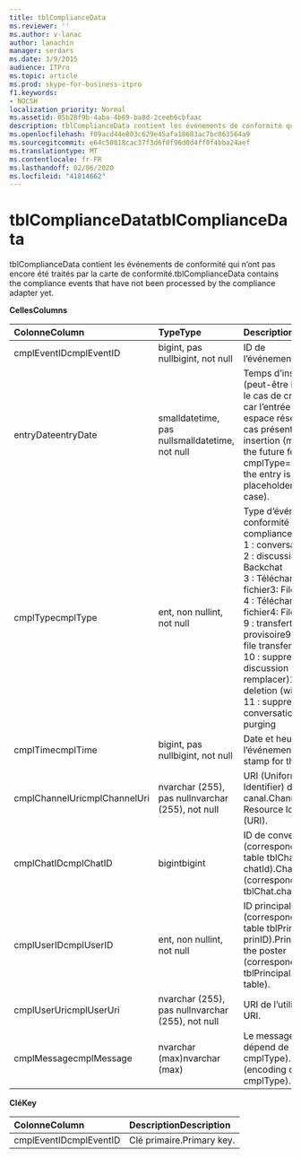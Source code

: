 ```yaml
---
title: tblComplianceData
ms.reviewer: ''
ms.author: v-lanac
author: lanachin
manager: serdars
ms.date: 3/9/2015
audience: ITPro
ms.topic: article
ms.prod: skype-for-business-itpro
f1.keywords:
- NOCSH
localization_priority: Normal
ms.assetid: 05b28f9b-4aba-4b69-ba8d-2ceeb6cbfaac
description: tblComplianceData contient les événements de conformité qui n’ont pas encore été traités par la carte de conformité.
ms.openlocfilehash: f09acd44e803c629e45afa18683ac7bc863564a9
ms.sourcegitcommit: e64c50818cac37f3d6f0f96d0d4ff0f4bba24aef
ms.translationtype: MT
ms.contentlocale: fr-FR
ms.lasthandoff: 02/06/2020
ms.locfileid: "41814662"
---
```

# <a name="tblcompliancedata"></a><span data-ttu-id="bebf1-103">tblComplianceData</span><span class="sxs-lookup"><span data-stu-id="bebf1-103">tblComplianceData</span></span>
 
<span data-ttu-id="bebf1-104">tblComplianceData contient les événements de conformité qui n’ont pas encore été traités par la carte de conformité.</span><span class="sxs-lookup"><span data-stu-id="bebf1-104">tblComplianceData contains the compliance events that have not been processed by the compliance adapter yet.</span></span>
  
<span data-ttu-id="bebf1-105">**Celles**</span><span class="sxs-lookup"><span data-stu-id="bebf1-105">**Columns**</span></span>

|<span data-ttu-id="bebf1-106">**Colonne**</span><span class="sxs-lookup"><span data-stu-id="bebf1-106">**Column**</span></span>|<span data-ttu-id="bebf1-107">**Type**</span><span class="sxs-lookup"><span data-stu-id="bebf1-107">**Type**</span></span>|<span data-ttu-id="bebf1-108">**Description**</span><span class="sxs-lookup"><span data-stu-id="bebf1-108">**Description**</span></span>|
|:-----|:-----|:-----|
|<span data-ttu-id="bebf1-109">cmplEventID</span><span class="sxs-lookup"><span data-stu-id="bebf1-109">cmplEventID</span></span>  <br/> |<span data-ttu-id="bebf1-110">bigint, pas null</span><span class="sxs-lookup"><span data-stu-id="bebf1-110">bigint, not null</span></span>  <br/> |<span data-ttu-id="bebf1-111">ID de l’événement.</span><span class="sxs-lookup"><span data-stu-id="bebf1-111">Event ID.</span></span>  <br/> |
|<span data-ttu-id="bebf1-112">entryDate</span><span class="sxs-lookup"><span data-stu-id="bebf1-112">entryDate</span></span>  <br/> |<span data-ttu-id="bebf1-113">smalldatetime, pas null</span><span class="sxs-lookup"><span data-stu-id="bebf1-113">smalldatetime, not null</span></span>  <br/> |<span data-ttu-id="bebf1-114">Temps d’insertion (peut-être lointain dans le cas de cmplType = 9, car l’entrée n’est qu’un espace réservé dans le cas présent).</span><span class="sxs-lookup"><span data-stu-id="bebf1-114">Time of insertion (may be far in the future for cmplType=9 because the entry is just a placeholder in that case).</span></span>  <br/> |
|<span data-ttu-id="bebf1-115">cmplType</span><span class="sxs-lookup"><span data-stu-id="bebf1-115">cmplType</span></span>  <br/> |<span data-ttu-id="bebf1-116">ent, non null</span><span class="sxs-lookup"><span data-stu-id="bebf1-116">int, not null</span></span>  <br/> | <span data-ttu-id="bebf1-117">Type d’événement de conformité :</span><span class="sxs-lookup"><span data-stu-id="bebf1-117">Type of compliance event:</span></span> <br/>  <span data-ttu-id="bebf1-118">1 : conversation</span><span class="sxs-lookup"><span data-stu-id="bebf1-118">1: Chat</span></span> <br/>  <span data-ttu-id="bebf1-119">2 : discussions</span><span class="sxs-lookup"><span data-stu-id="bebf1-119">2: Backchat</span></span> <br/>  <span data-ttu-id="bebf1-120">3 : Téléchargement de fichier</span><span class="sxs-lookup"><span data-stu-id="bebf1-120">3: File download</span></span> <br/>  <span data-ttu-id="bebf1-121">4 : Téléchargement de fichier</span><span class="sxs-lookup"><span data-stu-id="bebf1-121">4: File upload</span></span> <br/>  <span data-ttu-id="bebf1-122">9 : transfert de fichier provisoire</span><span class="sxs-lookup"><span data-stu-id="bebf1-122">9: Provisional file transfer</span></span> <br/>  <span data-ttu-id="bebf1-123">10 : suppression d’une discussion (avec remplacer)</span><span class="sxs-lookup"><span data-stu-id="bebf1-123">10: Chat deletion (with replace)</span></span> <br/>  <span data-ttu-id="bebf1-124">11 : suppression de conversation</span><span class="sxs-lookup"><span data-stu-id="bebf1-124">11: Chat purging</span></span> <br/> |
|<span data-ttu-id="bebf1-125">cmplTime</span><span class="sxs-lookup"><span data-stu-id="bebf1-125">cmplTime</span></span>  <br/> |<span data-ttu-id="bebf1-126">bigint, pas null</span><span class="sxs-lookup"><span data-stu-id="bebf1-126">bigint, not null</span></span>  <br/> |<span data-ttu-id="bebf1-127">Date et heure de l’événement.</span><span class="sxs-lookup"><span data-stu-id="bebf1-127">Time stamp for the event.</span></span>  <br/> |
|<span data-ttu-id="bebf1-128">cmplChannelUri</span><span class="sxs-lookup"><span data-stu-id="bebf1-128">cmplChannelUri</span></span>  <br/> |<span data-ttu-id="bebf1-129">nvarchar (255), pas null</span><span class="sxs-lookup"><span data-stu-id="bebf1-129">nvarchar (255), not null</span></span>  <br/> |<span data-ttu-id="bebf1-130">URI (Uniform Resource Identifier) de canal.</span><span class="sxs-lookup"><span data-stu-id="bebf1-130">Channel Uniform Resource Identifier (URI).</span></span>  <br/> |
|<span data-ttu-id="bebf1-131">cmplChatID</span><span class="sxs-lookup"><span data-stu-id="bebf1-131">cmplChatID</span></span>  <br/> |<span data-ttu-id="bebf1-132">bigint</span><span class="sxs-lookup"><span data-stu-id="bebf1-132">bigint</span></span>  <br/> |<span data-ttu-id="bebf1-133">ID de conversation (correspondant à la table tblChat. chatId).</span><span class="sxs-lookup"><span data-stu-id="bebf1-133">Chat ID (corresponding to tblChat.chatId table).</span></span>  <br/> |
|<span data-ttu-id="bebf1-134">cmplUserID</span><span class="sxs-lookup"><span data-stu-id="bebf1-134">cmplUserID</span></span>  <br/> |<span data-ttu-id="bebf1-135">ent, non null</span><span class="sxs-lookup"><span data-stu-id="bebf1-135">int, not null</span></span>  <br/> |<span data-ttu-id="bebf1-136">ID principal de l’affiche (correspondant à la table tblPrincipal. prinID).</span><span class="sxs-lookup"><span data-stu-id="bebf1-136">Principal ID of the poster (corresponding to tblPrincipal.prinID table).</span></span>  <br/> |
|<span data-ttu-id="bebf1-137">cmplUserUri</span><span class="sxs-lookup"><span data-stu-id="bebf1-137">cmplUserUri</span></span>  <br/> |<span data-ttu-id="bebf1-138">nvarchar (255), pas null</span><span class="sxs-lookup"><span data-stu-id="bebf1-138">nvarchar (255), not null</span></span>  <br/> |<span data-ttu-id="bebf1-139">URI de l’utilisateur.</span><span class="sxs-lookup"><span data-stu-id="bebf1-139">User URI.</span></span>  <br/> |
|<span data-ttu-id="bebf1-140">cmplMessage</span><span class="sxs-lookup"><span data-stu-id="bebf1-140">cmplMessage</span></span>  <br/> |<span data-ttu-id="bebf1-141">nvarchar (max)</span><span class="sxs-lookup"><span data-stu-id="bebf1-141">nvarchar (max)</span></span>  <br/> |<span data-ttu-id="bebf1-142">Le message (Encoding dépend de cmplType).</span><span class="sxs-lookup"><span data-stu-id="bebf1-142">Message (encoding depends on cmplType).</span></span>  <br/> |
   
<span data-ttu-id="bebf1-143">**Clé**</span><span class="sxs-lookup"><span data-stu-id="bebf1-143">**Key**</span></span>

|<span data-ttu-id="bebf1-144">**Colonne**</span><span class="sxs-lookup"><span data-stu-id="bebf1-144">**Column**</span></span>|<span data-ttu-id="bebf1-145">**Description**</span><span class="sxs-lookup"><span data-stu-id="bebf1-145">**Description**</span></span>|
|:-----|:-----|
|<span data-ttu-id="bebf1-146">cmplEventID</span><span class="sxs-lookup"><span data-stu-id="bebf1-146">cmplEventID</span></span>  <br/> |<span data-ttu-id="bebf1-147">Clé primaire.</span><span class="sxs-lookup"><span data-stu-id="bebf1-147">Primary key.</span></span>  <br/> |
   

